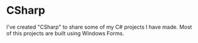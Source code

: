 # CSharp

I've created "CSharp" to share some of my C# projects I have made. Most of this projects are built using Windows Forms.
